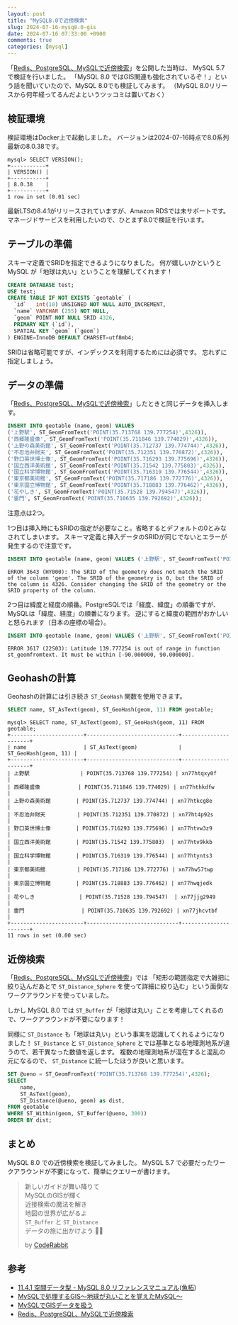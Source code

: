 ```yaml
---
layout: post
title: "MySQL8.0で近傍検索"
slug: 2024-07-16-mysq8.0-gis
date: 2024-07-16 07:33:00 +0900
comments: true
categories: [mysql]
---
```


「[Redis、PostgreSQL、MySQLで近傍検索](https://shogo82148.github.io/blog/2017/03/28/database-gis/)」を公開した当時は、
MySQL 5.7 で検証を行いました。
「MySQL 8.0 ではGIS関連も強化されているぞ！」という話を聞いていたので、MySQL 8.0でも検証してみます。
（MySQL 8.0リリースから何年経ってるんだよというツッコミは置いておく）

## 検証環境

検証環境はDocker上で起動しました。
バージョンは2024-07-16時点で8.0系列最新の8.0.38です。

```plain
mysql> SELECT VERSION();
+-----------+
| VERSION() |
+-----------+
| 8.0.38    |
+-----------+
1 row in set (0.01 sec)
```

最新LTSの8.4.1がリリースされていますが、Amazon RDSでは未サポートです。
マネージドサービスを利用したいので、ひとまず8.0で検証を行います。

## テーブルの準備

スキーマ定義でSRIDを指定できるようになりました。
何が嬉しいかというと MySQL が「地球は丸い」ということを理解してくれます！

``` sql
CREATE DATABASE test;
USE test;
CREATE TABLE IF NOT EXISTS `geotable` (
  `id`   int(10) UNSIGNED NOT NULL AUTO_INCREMENT,
  `name` VARCHAR (255) NOT NULL,
  `geom` POINT NOT NULL SRID 4326,
  PRIMARY KEY (`id`),
  SPATIAL KEY `geom` (`geom`)
) ENGINE=InnoDB DEFAULT CHARSET=utf8mb4;
```

SRIDは省略可能ですが、インデックスを利用するためには必須です。
忘れずに指定しましょう。


## データの準備

「[Redis、PostgreSQL、MySQLで近傍検索](https://shogo82148.github.io/blog/2017/03/28/database-gis/)」したときと同じデータを挿入します。

``` sql
INSERT INTO geotable (name, geom) VALUES
('上野駅', ST_GeomFromText('POINT(35.713768 139.777254)',4326)),
('西郷隆盛像', ST_GeomFromText('POINT(35.711846 139.774029)',4326)),
('上野の森美術館', ST_GeomFromText('POINT(35.712737 139.774744)',4326)),
('不忍池弁財天', ST_GeomFromText('POINT(35.712351 139.770872)',4326)),
('野口英世博士像', ST_GeomFromText('POINT(35.716293 139.775696)',4326)),
('国立西洋美術館', ST_GeomFromText('POINT(35.71542 139.775803)',4326)),
('国立科学博物館', ST_GeomFromText('POINT(35.716319 139.776544)',4326)),
('東京都美術館', ST_GeomFromText('POINT(35.717186 139.772776)',4326)),
('東京国立博物館', ST_GeomFromText('POINT(35.718883 139.776462)',4326)),
('花やしき', ST_GeomFromText('POINT(35.71528 139.794547)',4326)),
('雷門', ST_GeomFromText('POINT(35.710635 139.792692)',4326));
```

注意点は2つ。

1つ目は挿入時にもSRIDの指定が必要なこと。省略するとデフォルトの0とみなされてしまいます。
スキーマ定義と挿入データのSRIDが同じでないとエラーが発生するので注意です。

```sql
INSERT INTO geotable (name, geom) VALUES ('上野駅', ST_GeomFromText('POINT(139.777254 35.713768)'));
```

```plain
ERROR 3643 (HY000): The SRID of the geometry does not match the SRID of the column 'geom'. The SRID of the geometry is 0, but the SRID of the column is 4326. Consider changing the SRID of the geometry or the SRID property of the column.
```

2つ目は緯度と経度の順番。PostgreSQLでは「経度、緯度」の順番ですが、MySQLは「緯度、経度」の順番になります。
逆にすると緯度の範囲がおかしいと怒られます（日本の座標の場合）。

```sql
INSERT INTO geotable (name, geom) VALUES ('上野駅', ST_GeomFromText('POINT(139.777254 35.713768)',4326));
```

```plain
ERROR 3617 (22S03): Latitude 139.777254 is out of range in function st_geomfromtext. It must be within [-90.000000, 90.000000].
```


## Geohashの計算

Geohashの計算には引き続き `ST_GeoHash` 関数を使用できます。

``` sql
SELECT name, ST_AsText(geom), ST_GeoHash(geom, 11) FROM geotable;
```

``` plain
mysql> SELECT name, ST_AsText(geom), ST_GeoHash(geom, 11) FROM geotable;
+-----------------------+-----------------------------+----------------------+
| name                  | ST_AsText(geom)             | ST_GeoHash(geom, 11) |
+-----------------------+-----------------------------+----------------------+
| 上野駅                | POINT(35.713768 139.777254) | xn77htqxy0f          |
| 西郷隆盛像            | POINT(35.711846 139.774029) | xn77hthkdfw          |
| 上野の森美術館        | POINT(35.712737 139.774744) | xn77htkcg8e          |
| 不忍池弁財天          | POINT(35.712351 139.770872) | xn77ht4p92s          |
| 野口英世博士像        | POINT(35.716293 139.775696) | xn77htvw3z9          |
| 国立西洋美術館        | POINT(35.71542 139.775803)  | xn77htv9kkb          |
| 国立科学博物館        | POINT(35.716319 139.776544) | xn77htynts3          |
| 東京都美術館          | POINT(35.717186 139.772776) | xn77hw57twp          |
| 東京国立博物館        | POINT(35.718883 139.776462) | xn77hwqjedk          |
| 花やしき              | POINT(35.71528 139.794547)  | xn77jjg2949          |
| 雷門                  | POINT(35.710635 139.792692) | xn77jhcvtbf          |
+-----------------------+-----------------------------+----------------------+
11 rows in set (0.00 sec)
```

## 近傍検索

「[Redis、PostgreSQL、MySQLで近傍検索](https://shogo82148.github.io/blog/2017/03/28/database-gis/)」では
「矩形の範囲指定で大雑把に絞り込んだあとで `ST_Distance_Sphere` を使って詳細に絞り込む」という面倒なワークアラウンドを使っていました。

しかし MySQL 8.0 では `ST_Buffer` が「地球は丸い」ことを考慮してくれるので、ワークアラウンドが不要になります！

同様に `ST_Distance` も「地球は丸い」という事実を認識してくれるようになりました！
`ST_Distance` と `ST_Distance_Sphere` とでは基準となる地理測地系が違うので、若干異なった数値を返します。
複数の地理測地系が混在すると混乱の元になるので、 `ST_Distance` に統一したほうが良いと思います。

```sql
SET @ueno = ST_GeomFromText('POINT(35.713768 139.777254)',4326);
SELECT
    name,
    ST_AsText(geom),
    ST_Distance(@ueno, geom) as dist,
FROM geotable
WHERE ST_Within(geom, ST_Buffer(@ueno, 300))
ORDER BY dist;
```

## まとめ

MySQL 8.0 での近傍検索を検証してみました。
MySQL 5.7 で必要だったワークアラウンドが不要になって、簡単にクエリーが書けます。

> 新しいガイドが舞い降りて\
> MySQLのGISが輝く\
> 近接検索の魔法を解き\
> 地図の世界が広がるよ\
> `ST_Buffer` と `ST_Distance`\
> データの旅に出かけよう
> 🐇✨
>
> by [CodeRabbit](https://coderabbit.ai/)

## 参考

- [11.4.1 空間データ型 - MySQL 8.0 リファレンスマニュアル](https://dev.mysql.com/doc/refman/8.0/ja/spatial-type-overview.html)([魚拓](https://megalodon.jp/2024-0716-0714-12/https://dev.mysql.com:443/doc/refman/8.0/ja/spatial-type-overview.html))
- [MySQLで処理するGIS〜地球が丸いことを覚えたMySQL〜](https://speakerdeck.com/yoshiakiyamasaki/mysql-gis-foss4g-tokai-2023)
- [MySQLでGISデータを扱う](https://qiita.com/onunu/items/59ef2c050b35773ced0d)
- [Redis、PostgreSQL、MySQLで近傍検索](https://shogo82148.github.io/blog/2017/03/28/database-gis/)
